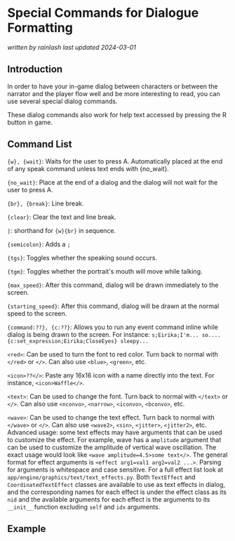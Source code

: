 # Special Commands for Dialogue Formatting

_written by rainlash_
_last updated 2024-03-01_

## Introduction
In order to have your in-game dialog between characters or between the narrator and the player flow well and be more interesting to read, you can use several special dialog commands.

These dialog commands also work for help text accessed by pressing the R button in game.

## Command List

`{w}, {wait}`: Waits for the user to press A. Automatically placed at the end of any speak command unless text ends with {no_wait}.

`{no_wait}`: Place at the end of a dialog and the dialog will not wait for the user to press A.

`{br}, {break}`: Line break.

`{clear}`: Clear the text and line break.

`|`: shorthand for `{w}{br}` in sequence.

`{semicolon}`: Adds a `;`

`{tgs}`: Toggles whether the speaking sound occurs.

`{tgm}`: Toggles whether the portrait's mouth will move while talking.

`{max_speed}`: After this command, dialog will be drawn immediately to the screen.

`{starting_speed}`: After this command, dialog will be drawn at the normal speed to the screen.

`{command:??}, {c:??}`: Allows you to run any event command inline while dialog is being drawn to the screen. For instance: `s;Eirika;I'm... so.... {c:set_expression;Eirika;CloseEyes} sleepy...`

`<red>`: Can be used to turn the font to red color. Turn back to normal with `</red>` or `</>`. Can also use `<blue>`, `<green>`, etc.

`<icon>??</>`: Paste any 16x16 icon with a name directly into the text. For instance, `<icon>Waffle</>`.

`<text>`: Can be used to change the font. Turn back to normal with `</text>` or `</>`. Can also use `<nconvo>`, `<narrow>`, `<iconvo>`, `<bconvo>`, etc.

`<wave>`: Can be used to change the text effect. Turn back to normal with `</wave>` or `</>`. Can also use `<wave2>`, `<sin>`, `<jitter>`, `<jitter2>`, etc.
Advanced usage: some text effects may have arguments that can be used to customize the effect. For example, wave has a `amplitude` argument that can be used to customize the amplitude of vertical wave oscillation.
The exact usage would look like `<wave amplitude=4.5>some text</>`. The general format for effect arguments is `<effect arg1=val1 arg2=val2 ...>`. Parsing for arguments is whitespace and case sensitive.
For a full effect list look at `app/engine/graphics/text/text_effects.py`. Both `TextEffect` and `CoordinatedTextEffect` classes are available to use as text effects in dialog, and the corresponding names for each effect is under the effect class as its `nid` and the available arguments for each effect is the arguments to its `__init__` function excluding `self` and `idx` arguments.

## Example

